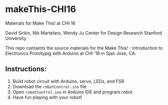 # makeThis-CHI16
Materials for Make This! at CHI 16

David Sirkin, Nik Martelaro, Wendy Ju
Center for Design Research
Stanford University 

This repo containts the source materials for the Make This! - Introduction to Electronics Prototypig with Arduino at CHI '16 in Sjan Jose, CA.

## Instructions:
1. Build robot circuit with Arduino, servo, LEDs, and FSR
2. Download the `robotControl.ino` file
3. Open `robotControl.ino` in Arduino IDE and program robot
4. Have fun playing with your robot!
